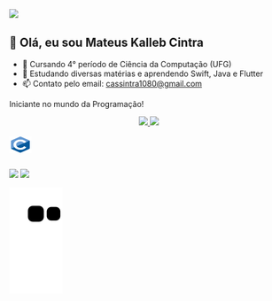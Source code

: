 <img src="https://cdn.discordapp.com/attachments/1053792279275507715/1053792904608481280/PB_Business_Card.png">

##

## :space_invader: Olá, eu sou Mateus Kalleb Cintra

- 🔭 Cursando 4° período de Ciência da Computação (UFG)
- 🌱 Estudando diversas matérias e aprendendo Swift, Java e Flutter
- 📫 Contato pelo email: cassintra1080@gmail.com

Iniciante no mundo da Programação!



<div align="center">
  <a href="https://github.com/rafaballerini">
  <img height="165em" src="https://github-readme-stats.vercel.app/api?username=kallebcintra&show_icons=true&theme=dark&include_all_commits=true&count_private=true"/>
  <img height="165em" src="https://github-readme-stats.vercel.app/api/top-langs/?username=kallebcintra&layout=compact&langs_count=7&theme=dark"/>
</div>

<div style="display: inline_block"><br>
  <img align="center" alt="Rafa-Csharp" height="30" width="40" src="https://raw.githubusercontent.com/devicons/devicon/master/icons/c/c-original.svg">
</div>

##

<div> 
  <a href="https://instagram.com/kallebcintra" target="_blank"><img src="https://img.shields.io/badge/-Instagram-%23E4405F?style=for-the-badge&logo=instagram&logoColor=white" target="_blank"></a>
  <a href = "mailto:cassintra1080@@gmail.com"><img src="https://img.shields.io/badge/-Gmail-%23333?style=for-the-badge&logo=gmail&logoColor=white" target="_blank"></a>
  
  ![Snake animation](https://github.com/kallebcintra/kallebcintra/blob/output/github-contribution-grid-snake.svg)
</div>
